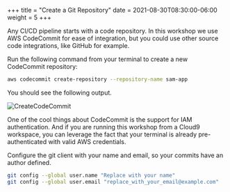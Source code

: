 +++
title = "Create a Git Repository"
date = 2021-08-30T08:30:00-06:00
weight = 5
+++

Any CI/CD pipeline starts with a code repository. In this workshop we use AWS CodeCommit for ease of integration, but you could use other source code integrations, like GitHub for example. 

Run the following command from your terminal to create a new CodeCommit repository:

```bash
aws codecommit create-repository --repository-name sam-app
```

You should see the following output.

![CreateCodeCommit](/images/csharp/buildpipe/codecommit_create.png) 


One of the cool things about CodeCommit is the support for IAM authentication. And if you are running this workshop from a Cloud9 workspace, you can leverage the fact that your terminal is already pre-authenticated with valid AWS credentials.

Configure the git client with your name and email, so your commits have an author defined.

```bash
git config --global user.name "Replace with your name"
git config --global user.email "replace_with_your_email@example.com"
```